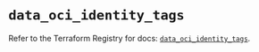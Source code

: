 # `data_oci_identity_tags`

Refer to the Terraform Registry for docs: [`data_oci_identity_tags`](https://registry.terraform.io/providers/hashicorp/oci/7.19.0/docs/data-sources/identity_tags).
